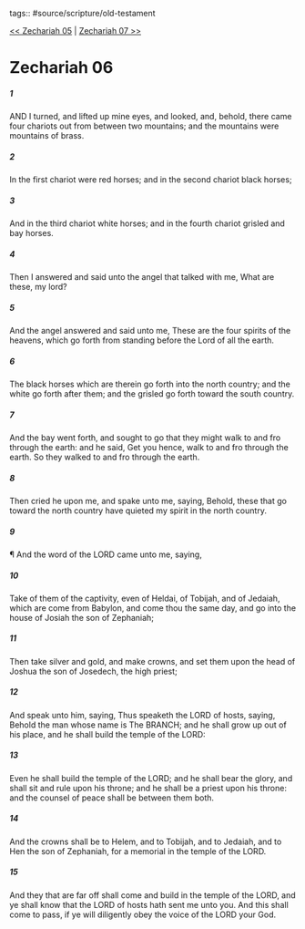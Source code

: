 tags:: #source/scripture/old-testament

[<< Zechariah 05](/Old_Testament/38_Zechariah/Zechariah_05.md) | [Zechariah 07 >>](/Old_Testament/38_Zechariah/Zechariah_07.md)

# Zechariah 06

##### 1

AND I turned, and lifted up mine eyes, and looked, and, behold, there came four chariots out from between two mountains; and the mountains were mountains of brass.

##### 2

In the first chariot were red horses; and in the second chariot black horses;

##### 3

And in the third chariot white horses; and in the fourth chariot grisled and bay horses.

##### 4

Then I answered and said unto the angel that talked with me, What are these, my lord?

##### 5

And the angel answered and said unto me, These are the four spirits of the heavens, which go forth from standing before the Lord of all the earth.

##### 6

The black horses which are therein go forth into the north country; and the white go forth after them; and the grisled go forth toward the south country.

##### 7

And the bay went forth, and sought to go that they might walk to and fro through the earth: and he said, Get you hence, walk to and fro through the earth. So they walked to and fro through the earth.

##### 8

Then cried he upon me, and spake unto me, saying, Behold, these that go toward the north country have quieted my spirit in the north country.

##### 9

¶ And the word of the LORD came unto me, saying,

##### 10

Take of them of the captivity, even of Heldai, of Tobijah, and of Jedaiah, which are come from Babylon, and come thou the same day, and go into the house of Josiah the son of Zephaniah;

##### 11

Then take silver and gold, and make crowns, and set them upon the head of Joshua the son of Josedech, the high priest;

##### 12

And speak unto him, saying, Thus speaketh the LORD of hosts, saying, Behold the man whose name is The BRANCH; and he shall grow up out of his place, and he shall build the temple of the LORD:

##### 13

Even he shall build the temple of the LORD; and he shall bear the glory, and shall sit and rule upon his throne; and he shall be a priest upon his throne: and the counsel of peace shall be between them both.

##### 14

And the crowns shall be to Helem, and to Tobijah, and to Jedaiah, and to Hen the son of Zephaniah, for a memorial in the temple of the LORD.

##### 15

And they that are far off shall come and build in the temple of the LORD, and ye shall know that the LORD of hosts hath sent me unto you. And this shall come to pass, if ye will diligently obey the voice of the LORD your God.
